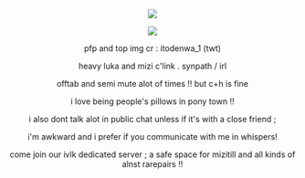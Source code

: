 <p align="center">
  <img src="https://iili.io/2D0puRt.png" />
</p>

<p align="center">
<img src="https://iili.io/2D0Qxl1.png" />
</p>
<p align="center">
pfp and top img cr : itodenwa_1 (twt)
</p>
<p align="center">
heavy luka and mizi c'link . synpath / irl 
</p>
<p align="center">
offtab and semi mute alot of times !! but c+h is fine
</p>
<p align="center">
i love being people's pillows in pony town !!
</p>
<p align="center">
i also dont talk alot in public chat unless if it's with a close friend ;
</p>
<p align="center">
 i'm awkward and i prefer if you communicate with me in whispers!
</p>
 
<div align="center"> come join our ivlk dedicated server ; a safe space for mizitill and all kinds of alnst rarepairs  !! </div>
